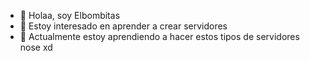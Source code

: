- 👋 Holaa, soy Elbombitas
- 👀 Estoy interesado en aprender a crear servidores
- 🌱 Actualmente estoy aprendiendo a hacer estos tipos de servidores nose xd

<!---
Elbombitas/Elbombitas is a ✨ special ✨ repository because its `README.md` (this file) appears on your GitHub profile.
You can click the Preview link to take a look at your changes.
--->
